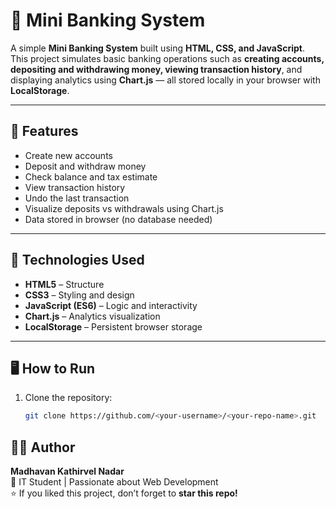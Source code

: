 # 🏦 Mini Banking System

A simple **Mini Banking System** built using **HTML, CSS, and JavaScript**.  
This project simulates basic banking operations such as **creating accounts, depositing and withdrawing money, viewing transaction history**, and displaying analytics using **Chart.js** — all stored locally in your browser with **LocalStorage**.

---

## 🚀 Features

- Create new accounts  
- Deposit and withdraw money  
- Check balance and tax estimate  
- View transaction history  
- Undo the last transaction  
- Visualize deposits vs withdrawals using Chart.js  
- Data stored in browser (no database needed)

---

## 🧠 Technologies Used

- **HTML5** – Structure  
- **CSS3** – Styling and design  
- **JavaScript (ES6)** – Logic and interactivity  
- **Chart.js** – Analytics visualization  
- **LocalStorage** – Persistent browser storage

---

## 🖥️ How to Run

1. Clone the repository:
   ```bash
   git clone https://github.com/<your-username>/<your-repo-name>.git
## 👨‍💻 Author
**Madhavan Kathirvel Nadar**  
💼 IT Student | Passionate about Web Development  
⭐ If you liked this project, don’t forget to **star this repo!**
